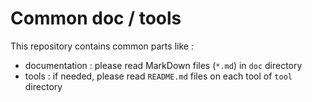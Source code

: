 # Common doc / tools

This repository contains common parts like :

- documentation : please read MarkDown files (`*.md`) in `doc` directory
- tools : if needed, please read `README.md` files on each tool of `tool` directory
